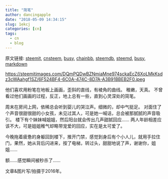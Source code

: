 ```yaml
---
title: "简笔"
author: dancingapple
date: "2018-05-09 14:34:15"
slug: 1ekcj
categories: [cn]
tags: 
  - cn
  - blog
---
```


原文链接: [steemit](https://steemit.com), [cnsteem](https://cnsteem.com), [busy](https://busy.org), [chainbb](https://chainbb.com), [steemdb](https://steemdb.com), [steemd](https://steemd.com), [busy](https://busy.org), [markdown](https://raw.githubusercontent.com/pzhaonet/steem_dancingapple/master/content/post/1ekcj.md)

https://steemitimages.com/DQmPQDwBZNmiaMne974sckaEcZ6XoLMkKsdz3cWAahgf1SZ/6F524BF4-6C0A-474C-8D7A-A3B91BBEB2F0.jpeg

他们喜欢用粉笔在地板上画画，歪斜的直线，有棱角的曲线。
稚嫩，天真。
不曾看过他们画画的过程，反正，地上总有一些，直到心灵深处的简笔。

周末在房间上网，依稀总会听到婴儿的哭泣声。细微的，却中气挺足。
对面住了个声音很甜很甜的小女孩，未见过其人，可是她一喊话，总会被那腻腻的声音吸引。
楼下有个妹妹喊姐姐，然后阳台就会传出几声甜腻回应……
两人年龄相差应该不大，可是姐姐稚气却略带宠爱的回应，实在是太可爱了。

今晚拖着疲惫的身躯回到楼下，推开门禁，感觉到身后有个小人儿，就用手拉住门，果然，她从背后闪进来，按了电梯，转过头，甜甜地说了声，谢谢你，姐姐……

额……感觉瞬间被秒杀了……

文章&图片写/拍摄于2016年。

